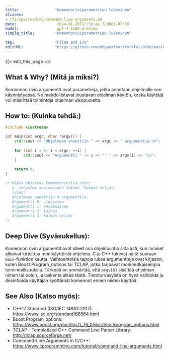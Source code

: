 ```yaml
---
title:                "Komennoriviparametrien lukeminen"
aliases:
- /fi/cpp/reading-command-line-arguments.md
date:                  2024-01-20T17:55:42.729081-07:00
model:                 gpt-4-1106-preview
simple_title:         "Komennoriviparametrien lukeminen"

tag:                  "Files and I/O"
editURL:              "https://github.com/dogweather/forkful/blob/master/content/fi/cpp/reading-command-line-arguments.md"
---
```


{{< edit_this_page >}}

## What & Why? (Mitä ja miksi?)
Komennon rivin argumentit ovat parametreja, jotka annetaan ohjelmalle sen käynnistyessä. Ne mahdollistavat joustavan ohjelman käytön, koska käyttäjä voi määrittää toimintoja ohjelman ulkopuolelta.

## How to: (Kuinka tehdä:)
```C++
#include <iostream>

int main(int argc, char *argv[]) {
    std::cout << "Ohjelmaan annettiin " << argc << " argumenttia.\n";
    
    for (int i = 0; i < argc; ++i) {
        std::cout << "Argumentti " << i << ": " << argv[i] << "\n";
    }
    
    return 0;
}

/* Käytä ohjelmaa komentoriviltä näin:
   $ ./ohjelma ensimmäinen toinen "kolmas neljäs"
   Tulos:
   Ohjelmaan annettiin 4 argumenttia.
   Argumentti 0: ./ohjelma
   Argumentti 1: ensimmäinen
   Argumentti 2: toinen
   Argumentti 3: kolmas neljäs
*/
```

## Deep Dive (Syväsukellus):
Komennon rivin argumentit ovat olleet osa ohjelmointia siitä asti, kun ihmiset alkoivat kirjoittaa monikäyttöisiä ohjelmia. C ja C++ tukevat näitä suoraan `main`-funktion kautta. Vaihtoehtoisia tapoja lukea argumentteja ovat kirjastot, kuten Boost.Program_options tai TCLAP, jotka tarjoavat monimutkaisempia toiminnallisuuksia. Tärkeää on ymmärtää, että `argv[0]` sisältää ohjelman nimen tai polun, ja laskenta alkaa tästä. Tietoturvasyistä on hyvä validoida ja desinfioida käyttäjän syöttämät komennot ennen niiden käyttöä.

## See Also (Katso myös):
- C++17 Standard (ISO/IEC 14882:2017): https://www.iso.org/standard/68564.html
- Boost.Program_options: https://www.boost.org/doc/libs/1_76_0/doc/html/program_options.html
- TCLAP - Templatized C++ Command Line Parser Library: http://tclap.sourceforge.net/
- Command-Line Arguments in C/C++: https://www.cprogramming.com/tutorial/command-line-arguments.html
